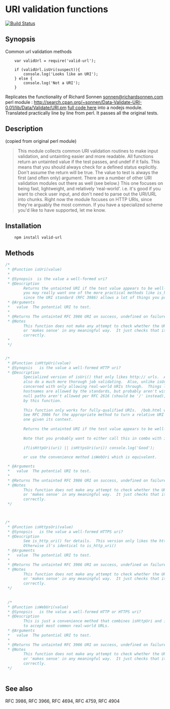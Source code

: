 URI validation functions
==
[![Build Status](https://travis-ci.org/ogt/valid-url.png)](https://travis-ci.org/ogt/valid-url)

## Synopsis

Common url validation methods 
```
    var validUrl = require('valid-url');
  
    if (validUrl.isUri(suspect)){
        console.log('Looks like an URI');
    } else {
        console.log('Not a URI');
    }
```

Replicates the functionality of Richard Sonnen <sonnen@richardsonnen.com> perl module :
http://search.cpan.org/~sonnen/Data-Validate-URI-0.01/lib/Data/Validate/URI.pm [full code here](http://anonscm.debian.org/gitweb/?p=users/dom/libdata-validate-uri-perl.git)
into a nodejs module. Translated practically line by line from perl. 
It passes all the original tests.

## Description

(copied from original perl module)

> This module collects common URI validation routines to make input validation, and untainting easier and more readable.
> All functions return an untainted value if the test passes, and undef if it fails. This means that you should always check for a defined status explicitly. Don't assume the return will be true.
> The value to test is always the first (and often only) argument.
> There are a number of other URI validation modules out there as well (see below.) This one focuses on being fast, lightweight, and relatively 'real-world'. i.e. it's good if you want to check user input, and don't need to parse out the URI/URL into chunks.
> Right now the module focuses on HTTP URIs, since they're arguably the most common. If you have a specialized scheme you'd like to have supported, let me know.

## Installation 

```
    npm install valid-url
```

## Methods
```javascript
/*
 * @Function isUri(value)
 *
 * @Synopsis  is the value a well-formed uri?
 * @Description  
        Returns the untainted URI if the test value appears to be well-formed.  Note that
        you may really want one of the more practical methods like is_http_uri or is_https_uri,
        since the URI standard (RFC 3986) allows a lot of things you probably don't want.
 * @Arguments 
 *   value  The potential URI to test.
 *
 * @Returns The untainted RFC 3986 URI on success, undefined on failure.
 * @Notes 
        This function does not make any attempt to check whether the URI is accessible
        or 'makes sense' in any meaningful way.  It just checks that it is formatted
        correctly.
 *
 */


/*
 * @Function isHttpUri(value)
 * @Synopsis   is the value a well-formed HTTP uri?
 * @Description  
        Specialized version of isUri() that only likes http:// urls.  As a result, it can
        also do a much more thorough job validating.  Also, unlike isUri() it is more
        concerned with only allowing real-world URIs through.  Things like relative
        hostnames are allowed by the standards, but probably aren't wise.  Conversely,
        null paths aren't allowed per RFC 2616 (should be '/' instead), but are allowed
        by this function.
        
        This function only works for fully-qualified URIs.  /bob.html won't work.  
        See RFC 3986 for the appropriate method to turn a relative URI into an absolute 
        one given its context.
        
        Returns the untainted URI if the test value appears to be well-formed.
        
        Note that you probably want to either call this in combo with is_https_uri(). i.e.
        
        if(isHttpUri(uri) || isHttpsUri(uri)) console.log('Good');
        
        or use the convenience method isWebUri which is equivalent.

 * @Arguments 
 *   value  The potential URI to test.
 *
 * @Returns The untainted RFC 3986 URI on success, undefined on failure.
 * @Notes 
        This function does not make any attempt to check whether the URI is accessible
        or 'makes sense' in any meaningful way.  It just checks that it is formatted
        correctly.
 */
 


/*
 * @Function isHttpsUri(value)
 * @Synopsis   is the value a well-formed HTTPS uri?
 * @Description  
        See is_http_uri() for details.  This version only likes the https URI scheme.
        Otherwise it's identical to is_http_uri()
 * @Arguments 
 *   value  The potential URI to test.
 *
 * @Returns The untainted RFC 3986 URI on success, undefined on failure.
 * @Notes 
        This function does not make any attempt to check whether the URI is accessible
        or 'makes sense' in any meaningful way.  It just checks that it is formatted
        correctly.
 */
 
 
 /*
 * @Function isWebUri(value)
 * @Synopsis   is the value a well-formed HTTP or HTTPS uri?
 * @Description  
        This is just a convenience method that combines isHttpUri and isHttpsUri
        to accept most common real-world URLs.
 * @Arguments 
 *   value  The potential URI to test.
 *
 * @Returns The untainted RFC 3986 URI on success, undefined on failure.
 * @Notes 
        This function does not make any attempt to check whether the URI is accessible
        or 'makes sense' in any meaningful way.  It just checks that it is formatted
        correctly.
 */
 
```

## See also 

RFC 3986, RFC 3966, RFC 4694, RFC 4759, RFC 4904

